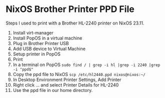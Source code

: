 # NixOS Brother Printer PPD File

Steps I used to print with a Brother HL-2240 printer on NixOS 23.11.
1. Install virt-manager
2. Install PopOS in a virtual machine
3. Plug in Brother Printer USB
4. Add USB device to Virtual Machine
5. Setup printer in PopOS
6. Print
7. In a terminal on PopOS ```sudo find / | grep -i hl |grep -i 2240 |grep -i "ppd$"```
8. Copy the ppd file to NixOS ```scp /etc/hl2440.ppd nixos@nixos:~/```
9. In Desktop Environment Printer Settings, Add Printer
10. Right click ... and select Printer Details for HL-2240
11. Use the ppd file in our home directory.

